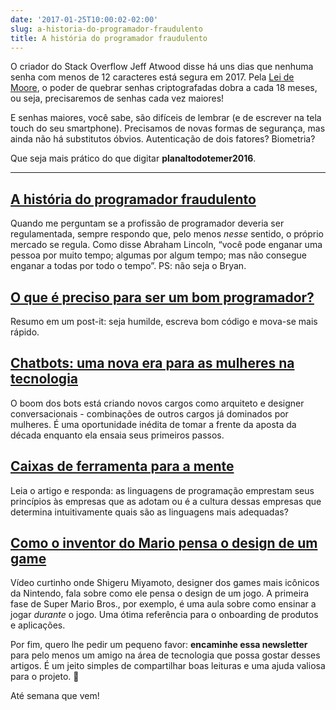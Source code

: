 ```yaml
---
date: '2017-01-25T10:00:02-02:00'
slug: a-historia-do-programador-fraudulento
title: A história do programador fraudulento
---
```

O criador do Stack Overflow Jeff Atwood disse há uns dias que nenhuma senha com menos de 12 caracteres está segura em 2017. Pela [Lei de Moore](https://www.wikiwand.com/pt/Lei_de_Moore), o poder de quebrar senhas criptografadas dobra a cada 18 meses, ou seja, precisaremos de senhas cada vez maiores!  

E senhas maiores, você sabe, são difíceis de lembrar (e de escrever na tela touch do seu smartphone). Precisamos de novas formas de segurança, mas ainda não há substitutos óbvios. Autenticação de dois fatores? Biometria?

Que seja mais prático do que digitar **planaltodotemer2016**.

* * *

## [A história do programador fraudulento](https://shakycode.com/the-story-of-the-fraudulent-coder-d4c6fcf273f7?gi=e163616df9ad)

Quando me perguntam se a profissão de programador deveria ser regulamentada, sempre respondo que, pelo menos _nesse_ sentido, o próprio mercado se regula. Como disse Abraham Lincoln, “você pode enganar uma pessoa por muito tempo; algumas por algum tempo; mas não consegue enganar a todas por todo o tempo”. PS: não seja o Bryan.

## [O que é preciso para ser um bom programador?](https://dimitrov2k.wordpress.com/2017/01/22/what-does-it-take-to-be-a-good-programmer/)

Resumo em um post-it: seja humilde, escreva bom código e mova-se mais rápido.

## [Chatbots: uma nova era para as mulheres na tecnologia](https://chatbotnewsdaily.com/chatbots-ushering-in-a-new-era-for-women-in-tech-d0ee7304d7c5?gi=91a863b284)

O boom dos bots está criando novos cargos como arquiteto e designer conversacionais - combinações de outros cargos já dominados por mulheres. É uma oportunidade inédita de tomar a frente da aposta da década enquanto ela ensaia seus primeiros passos.

## [Caixas de ferramenta para a mente](https://www.technologyreview.com/s/536356/toolkits-for-the-mind/)

Leia o artigo e responda: as linguagens de programação emprestam seus princípios às empresas que as adotam ou é a cultura dessas empresas que determina intuitivamente quais são as linguagens mais adequadas?

## [Como o inventor do Mario pensa o design de um game](https://www.youtube.com/watch)

Vídeo curtinho onde Shigeru Miyamoto, designer dos games mais icônicos da Nintendo, fala sobre como ele pensa o design de um jogo. A primeira fase de Super Mario Bros., por exemplo, é uma aula sobre como ensinar a jogar _durante_ o jogo. Uma ótima referência para o onboarding de produtos e aplicações.

Por fim, quero lhe pedir um pequeno favor: **encaminhe essa newsletter** para pelo menos um amigo na área de tecnologia que possa gostar desses artigos. É um jeito simples de compartilhar boas leituras e uma ajuda valiosa para o projeto. 🙏

Até semana que vem!
